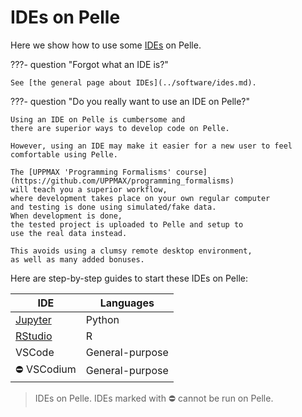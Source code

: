 # IDEs on Pelle

Here we show how to use some [IDEs](../software/ides.md) on Pelle.

???- question "Forgot what an IDE is?"

    See [the general page about IDEs](../software/ides.md).

???- question "Do you really want to use an IDE on Pelle?"

    Using an IDE on Pelle is cumbersome and
    there are superior ways to develop code on Pelle.

    However, using an IDE may make it easier for a new user to feel
    comfortable using Pelle.

    The [UPPMAX 'Programming Formalisms' course](https://github.com/UPPMAX/programming_formalisms)
    will teach you a superior workflow,
    where development takes place on your own regular computer
    and testing is done using simulated/fake data.
    When development is done,
    the tested project is uploaded to Pelle and setup to
    use the real data instead.

    This avoids using a clumsy remote desktop environment,
    as well as many added bonuses.

Here are step-by-step guides to start these IDEs on Pelle:

IDE                                           |Languages
----------------------------------------------|----------------
[Jupyter](../software/jupyter.md)             |Python
[RStudio](../software/rstudio_on_pelle)       |R
VSCode                                        |General-purpose
:no_entry: VSCodium                           |General-purpose

> IDEs on Pelle.
> IDEs marked with :no_entry: cannot be run on Pelle.

